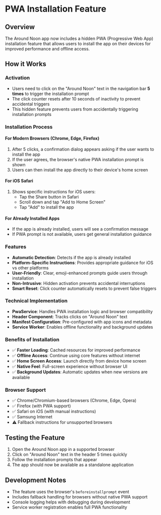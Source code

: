 # PWA Installation Feature

## Overview
The Around Noon app now includes a hidden PWA (Progressive Web App) installation feature that allows users to install the app on their devices for improved performance and offline access.

## How it Works

### Activation
- Users need to click on the "Around Noon" text in the navigation bar **5 times** to trigger the installation prompt
- The click counter resets after 10 seconds of inactivity to prevent accidental triggers
- This hidden feature prevents users from accidentally triggering installation prompts

### Installation Process

#### For Modern Browsers (Chrome, Edge, Firefox)
1. After 5 clicks, a confirmation dialog appears asking if the user wants to install the app
2. If the user agrees, the browser's native PWA installation prompt is shown
3. Users can then install the app directly to their device's home screen

#### For iOS Safari
1. Shows specific instructions for iOS users:
   - Tap the Share button in Safari
   - Scroll down and tap "Add to Home Screen"
   - Tap "Add" to install the app

#### For Already Installed Apps
- If the app is already installed, users will see a confirmation message
- If PWA prompt is not available, users get general installation guidance

### Features
- **Automatic Detection**: Detects if the app is already installed
- **Platform-Specific Instructions**: Provides appropriate guidance for iOS vs other platforms
- **User-Friendly**: Clear, emoji-enhanced prompts guide users through installation
- **Non-Intrusive**: Hidden activation prevents accidental interruptions
- **Smart Reset**: Click counter automatically resets to prevent false triggers

### Technical Implementation
- **PwaService**: Handles PWA installation logic and browser compatibility
- **Header Component**: Tracks clicks on "Around Noon" text
- **Manifest Configuration**: Pre-configured with app icons and metadata
- **Service Worker**: Enables offline functionality and background updates

### Benefits of Installation
- ✅ **Faster Loading**: Cached resources for improved performance
- ✅ **Offline Access**: Continue using core features without internet
- ✅ **Home Screen Access**: Launch directly from device home screen
- ✅ **Native Feel**: Full-screen experience without browser UI
- ✅ **Background Updates**: Automatic updates when new versions are available

### Browser Support
- ✅ Chrome/Chromium-based browsers (Chrome, Edge, Opera)
- ✅ Firefox (with PWA support)
- ✅ Safari on iOS (with manual instructions)
- ✅ Samsung Internet
- ⚠️ Fallback instructions for unsupported browsers

## Testing the Feature
1. Open the Around Noon app in a supported browser
2. Click on "Around Noon" text in the header 5 times quickly
3. Follow the installation prompts that appear
4. The app should now be available as a standalone application

## Development Notes
- The feature uses the browser's `beforeinstallprompt` event
- Includes fallback handling for browsers without native PWA support
- Console logging helps with debugging during development
- Service worker registration enables full PWA functionality 